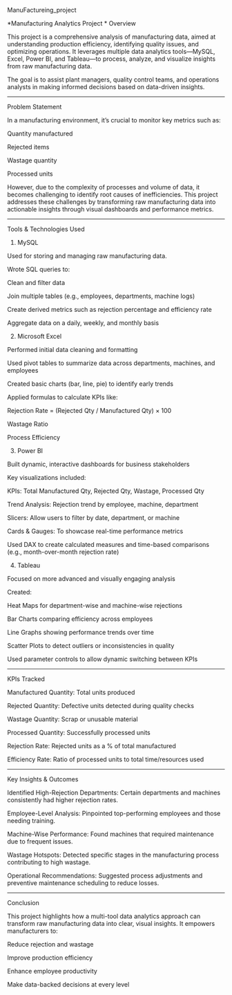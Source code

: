 ManuFactureing_project

*Manufacturing Analytics Project 
* 
Overview

This project is a comprehensive analysis of manufacturing data, aimed at understanding production efficiency, identifying quality issues, and optimizing operations. It leverages multiple data analytics tools—MySQL, Excel, Power BI, and Tableau—to process, analyze, and visualize insights from raw manufacturing data.

The goal is to assist plant managers, quality control teams, and operations analysts in making informed decisions based on data-driven insights.


---

 Problem Statement 

In a manufacturing environment, it’s crucial to monitor key metrics such as:

Quantity manufactured

Rejected items

Wastage quantity

Processed units


However, due to the complexity of processes and volume of data, it becomes challenging to identify root causes of inefficiencies. This project addresses these challenges by transforming raw manufacturing data into actionable insights through visual dashboards and performance metrics.


---

 Tools & Technologies Used 

 1. MySQL 

Used for storing and managing raw manufacturing data.

Wrote SQL queries to:

Clean and filter data

Join multiple tables (e.g., employees, departments, machine logs)

Create derived metrics such as rejection percentage and efficiency rate

Aggregate data on a daily, weekly, and monthly basis



 2. Microsoft Excel 

Performed initial data cleaning and formatting

Used pivot tables to summarize data across departments, machines, and employees

Created basic charts (bar, line, pie) to identify early trends

Applied formulas to calculate KPIs like:

Rejection Rate = (Rejected Qty / Manufactured Qty) × 100

Wastage Ratio

Process Efficiency



 3. Power BI 

Built dynamic, interactive dashboards for business stakeholders

Key visualizations included:

KPIs: Total Manufactured Qty, Rejected Qty, Wastage, Processed Qty

Trend Analysis: Rejection trend by employee, machine, department

Slicers: Allow users to filter by date, department, or machine

Cards & Gauges: To showcase real-time performance metrics


Used DAX to create calculated measures and time-based comparisons (e.g., month-over-month rejection rate)


 4. Tableau 

Focused on more advanced and visually engaging analysis

Created:

Heat Maps for department-wise and machine-wise rejections

Bar Charts comparing efficiency across employees

Line Graphs showing performance trends over time

Scatter Plots to detect outliers or inconsistencies in quality


Used parameter controls to allow dynamic switching between KPIs



---

 KPIs Tracked 

Manufactured Quantity: Total units produced

Rejected Quantity: Defective units detected during quality checks

Wastage Quantity: Scrap or unusable material

Processed Quantity: Successfully processed units

Rejection Rate: Rejected units as a % of total manufactured

Efficiency Rate: Ratio of processed units to total time/resources used



---

 Key Insights & Outcomes 

Identified High-Rejection Departments: Certain departments and machines consistently had higher rejection rates.

Employee-Level Analysis: Pinpointed top-performing employees and those needing training.

Machine-Wise Performance: Found machines that required maintenance due to frequent issues.

Wastage Hotspots: Detected specific stages in the manufacturing process contributing to high wastage.

Operational Recommendations: Suggested process adjustments and preventive maintenance scheduling to reduce losses.



---

 Conclusion 

This project highlights how a multi-tool data analytics approach can transform raw manufacturing data into clear, visual insights. It empowers manufacturers to:

Reduce rejection and wastage

Improve production efficiency

Enhance employee productivity

Make data-backed decisions at every level
